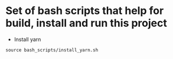 # Set of bash scripts that help for build, install and run this project

- Install yarn

`source bash_scripts/install_yarn.sh`
